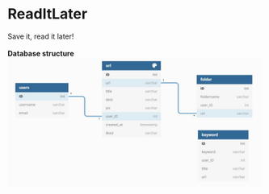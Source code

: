 # ReadItLater
Save it, read it later!<br><br>
**Database structure**
![image](https://github.com/Jhih-cell/ReadItLater/blob/main/DBstructure.JPG)
